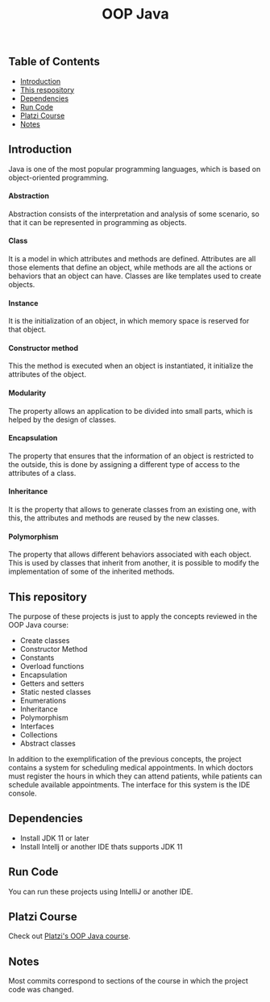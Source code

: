 <h1 align="center"> OOP Java </h1> <br>

## Table of Contents

- [Introduction](#introduction)
- [This&nbsp;respository](#thisrepository)
- [Dependencies](#dependencies)
- [Run&nbsp;Code](#runcode)
- [Platzi&nbsp;Course](#platzicourse)
- [Notes](#notes)

## Introduction
Java is one of the most popular programming languages, which is based on object-oriented programming.

#### Abstraction
Abstraction consists of the interpretation and analysis of some scenario, so that it can be represented in programming as objects.

#### Class
It is a model in which attributes and methods are defined. Attributes are all those elements that define an object, while methods are all the actions or behaviors that an object can have. Classes are like templates used to create objects.

#### Instance
It is the initialization of an object, in which memory space is reserved for that object.

#### Constructor method
This the method is executed when an object is instantiated, it initialize the attributes of the object.

#### Modularity
The property allows an application to be divided into small parts, which is helped by the design of classes.

#### Encapsulation
The property that ensures that the information of an object is restricted to the outside, this is done by assigning a different type of access to the attributes of a class.

#### Inheritance
It is the property that allows to generate classes from an existing one, with this, the attributes and methods are reused by the new classes.

#### Polymorphism
The property that allows different behaviors associated with each object. This is used by classes that inherit from another, it is possible to modify the implementation of some of the inherited methods.


## This&nbsp;repository
The purpose of these projects is just to apply the concepts reviewed in the OOP Java course:

- Create classes 
- Constructor Method 
- Constants 
- Overload functions 
- Encapsulation 
- Getters and setters 
- Static nested classes 
- Enumerations 
- Inheritance 
- Polymorphism 
- Interfaces 
- Collections 
- Abstract classes

In addition to the exemplification of the previous concepts, the project contains a system for scheduling medical appointments. In which doctors must register the hours in which they can attend patients, while patients can schedule available appointments. The interface for this system is the IDE console.

## Dependencies
- Install JDK 11 or later
- Install Intellj or another IDE thats supports JDK 11

## Run&nbsp;Code
You can run these projects using IntelliJ or another IDE.


## Platzi&nbsp;Course

Check out [Platzi's OOP Java course](https://platzi.com/clases/java-oop/).


## Notes

Most commits correspond to sections of the course in which the project code was changed.
